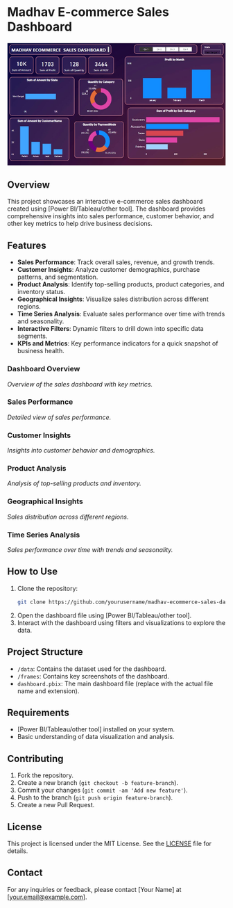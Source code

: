 # Madhav E-commerce Sales Dashboard

![Dashboard](/assets/dashboard.jpg)

## Overview

This project showcases an interactive e-commerce sales dashboard created using [Power BI/Tableau/other tool]. The dashboard provides comprehensive insights into sales performance, customer behavior, and other key metrics to help drive business decisions.

## Features

- **Sales Performance**: Track overall sales, revenue, and growth trends.
- **Customer Insights**: Analyze customer demographics, purchase patterns, and segmentation.
- **Product Analysis**: Identify top-selling products, product categories, and inventory status.
- **Geographical Insights**: Visualize sales distribution across different regions.
- **Time Series Analysis**: Evaluate sales performance over time with trends and seasonality.
- **Interactive Filters**: Dynamic filters to drill down into specific data segments.
- **KPIs and Metrics**: Key performance indicators for a quick snapshot of business health.



### Dashboard Overview
*Overview of the sales dashboard with key metrics.*

### Sales Performance
*Detailed view of sales performance.*

### Customer Insights
*Insights into customer behavior and demographics.*

### Product Analysis
*Analysis of top-selling products and inventory.*

### Geographical Insights
*Sales distribution across different regions.*

### Time Series Analysis
*Sales performance over time with trends and seasonality.*

## How to Use

1. Clone the repository:
    ```bash
    git clone https://github.com/yourusername/madhav-ecommerce-sales-dashboard.git
    ```
2. Open the dashboard file using [Power BI/Tableau/other tool].
3. Interact with the dashboard using filters and visualizations to explore the data.

## Project Structure

- `/data`: Contains the dataset used for the dashboard.
- `/frames`: Contains key screenshots of the dashboard.
- `dashboard.pbix`: The main dashboard file (replace with the actual file name and extension).

## Requirements

- [Power BI/Tableau/other tool] installed on your system.
- Basic understanding of data visualization and analysis.

## Contributing

1. Fork the repository.
2. Create a new branch (`git checkout -b feature-branch`).
3. Commit your changes (`git commit -am 'Add new feature'`).
4. Push to the branch (`git push origin feature-branch`).
5. Create a new Pull Request.

## License

This project is licensed under the MIT License. See the [LICENSE](LICENSE) file for details.

## Contact

For any inquiries or feedback, please contact [Your Name] at [your.email@example.com].
